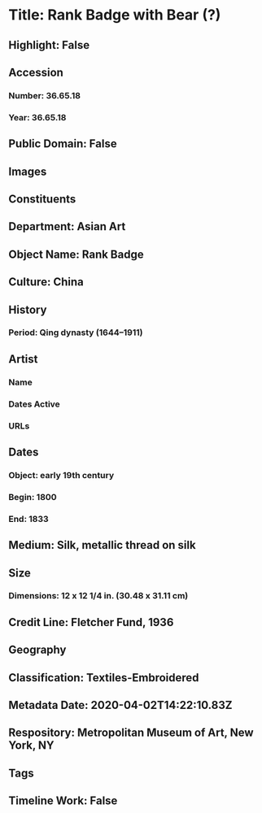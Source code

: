 # Title: Rank Badge with Bear (?)
## Highlight: False
## Accession
### Number: 36.65.18
### Year: 36.65.18
## Public Domain: False
## Images
## Constituents
## Department: Asian Art
## Object Name: Rank Badge
## Culture: China
## History
### Period: Qing dynasty (1644–1911)
## Artist
### Name
### Dates Active
### URLs
## Dates
### Object: early 19th century
### Begin: 1800
### End: 1833
## Medium: Silk, metallic thread on silk
## Size
### Dimensions: 12 x 12 1/4 in. (30.48 x 31.11 cm)
## Credit Line: Fletcher Fund, 1936
## Geography
## Classification: Textiles-Embroidered
## Metadata Date: 2020-04-02T14:22:10.83Z
## Respository: Metropolitan Museum of Art, New York, NY
## Tags
## Timeline Work: False